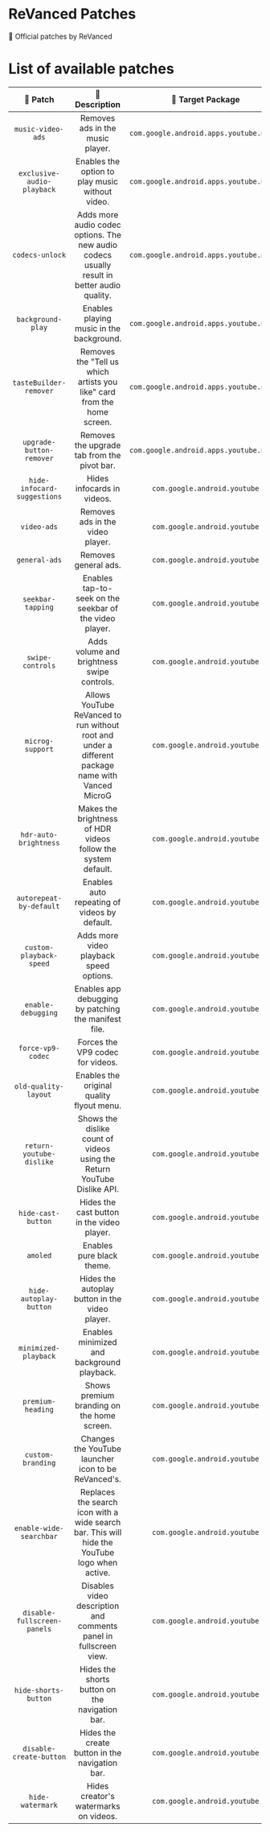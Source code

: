 # ReVanced Patches

🧩 Official patches by ReVanced

# List of available patches

| 💊 Patch | 📜 Description | 🎯 Target Package | 🏹 Target Version |
|:--------:|:--------------:|:-----------------:|:-----------------:|
| `music-video-ads` | Removes ads in the music player. | `com.google.android.apps.youtube.music` | 5.14.53 |
| `exclusive-audio-playback` | Enables the option to play music without video. | `com.google.android.apps.youtube.music` | 5.14.53 |
| `codecs-unlock` | Adds more audio codec options. The new audio codecs usually result in better audio quality. | `com.google.android.apps.youtube.music` | 5.14.53 |
| `background-play` | Enables playing music in the background. | `com.google.android.apps.youtube.music` | 5.14.53 |
| `tasteBuilder-remover` | Removes the "Tell us which artists you like" card from the home screen. | `com.google.android.apps.youtube.music` | 5.14.53 |
| `upgrade-button-remover` | Removes the upgrade tab from the pivot bar. | `com.google.android.apps.youtube.music` | 5.14.53 |
| `hide-infocard-suggestions` | Hides infocards in videos. | `com.google.android.youtube` | 17.27.39 |
| `video-ads` | Removes ads in the video player. | `com.google.android.youtube` | 17.27.39 |
| `general-ads` | Removes general ads. | `com.google.android.youtube` | 17.27.39 |
| `seekbar-tapping` | Enables tap-to-seek on the seekbar of the video player. | `com.google.android.youtube` | 17.27.39 |
| `swipe-controls` | Adds volume and brightness swipe controls. | `com.google.android.youtube` | 17.27.39 |
| `microg-support` | Allows YouTube ReVanced to run without root and under a different package name with Vanced MicroG | `com.google.android.youtube` | 17.27.39 |
| `hdr-auto-brightness` | Makes the brightness of HDR videos follow the system default. | `com.google.android.youtube` | 17.27.39 |
| `autorepeat-by-default` | Enables auto repeating of videos by default. | `com.google.android.youtube` | 17.27.39 |
| `custom-playback-speed` | Adds more video playback speed options. | `com.google.android.youtube` | 17.27.39 |
| `enable-debugging` | Enables app debugging by patching the manifest file. | `com.google.android.youtube` | all |
| `force-vp9-codec` | Forces the VP9 codec for videos. | `com.google.android.youtube` | 17.27.39 |
| `old-quality-layout` | Enables the original quality flyout menu. | `com.google.android.youtube` | 17.27.39 |
| `return-youtube-dislike` | Shows the dislike count of videos using the Return YouTube Dislike API. | `com.google.android.youtube` | 17.27.39 |
| `hide-cast-button` | Hides the cast button in the video player. | `com.google.android.youtube` | all |
| `amoled` | Enables pure black theme. | `com.google.android.youtube` | 17.27.39 |
| `hide-autoplay-button` | Hides the autoplay button in the video player. | `com.google.android.youtube` | 17.27.39 |
| `minimized-playback` | Enables minimized and background playback. | `com.google.android.youtube` | 17.27.39 |
| `premium-heading` | Shows premium branding on the home screen. | `com.google.android.youtube` | all |
| `custom-branding` | Changes the YouTube launcher icon to be ReVanced's. | `com.google.android.youtube` | all |
| `enable-wide-searchbar` | Replaces the search icon with a wide search bar. This will hide the YouTube logo when active. | `com.google.android.youtube` | 17.27.39 |
| `disable-fullscreen-panels` | Disables video description and comments panel in fullscreen view. | `com.google.android.youtube` | 17.27.39 |
| `hide-shorts-button` | Hides the shorts button on the navigation bar. | `com.google.android.youtube` | 17.27.39 |
| `disable-create-button` | Hides the create button in the navigation bar. | `com.google.android.youtube` | 17.27.39 |
| `hide-watermark` | Hides creator's watermarks on videos. | `com.google.android.youtube` | 17.27.39 |

